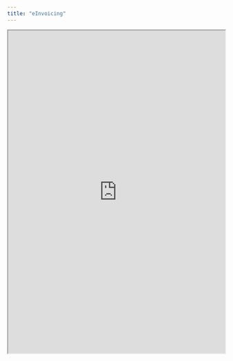 ```yaml
---
title: "eInvoicing"
---
```



<iframe height="750" width="100%" src="https://ewelton.github.io/ktest/wiki.html#eInvoicing"></iframe>
